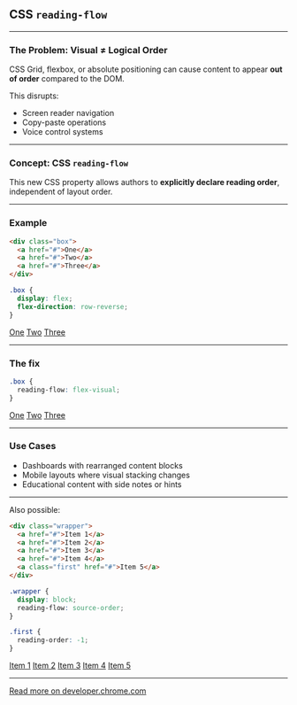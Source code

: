 ## CSS `reading-flow`

---

### The Problem: Visual ≠ Logical Order

CSS Grid, flexbox, or absolute positioning can cause content to appear **out of order** compared to the DOM.

This disrupts:

- Screen reader navigation
- Copy-paste operations
- Voice control systems

---

### Concept: CSS `reading-flow`

This new CSS property allows authors to **explicitly declare reading order**, independent of layout order.

---

### Example

```html
<div class="box">
  <a href="#">One</a> 
  <a href="#">Two</a>
  <a href="#">Three</a>
</div>
```

```css
.box {
  display: flex;
  flex-direction: row-reverse;
}
```

<div class="box">
 <a href="#">One</a>
 <a href="#">Two</a>
 <a href="#">Three</a>
</div>

---

### The fix

```css
.box {
  reading-flow: flex-visual;
}
```

<div class="box2">
 <a href="#">One</a>
 <a href="#">Two</a>
 <a href="#">Three</a>
</div>

---

### Use Cases

- Dashboards with rearranged content blocks
- Mobile layouts where visual stacking changes
- Educational content with side notes or hints

---

Also possible:

```html
<div class="wrapper">
  <a href="#">Item 1</a>
  <a href="#">Item 2</a>
  <a href="#">Item 3</a>
  <a href="#">Item 4</a>
  <a class="first" href="#">Item 5</a>
</div>
```

```css
.wrapper {
  display: block;
  reading-flow: source-order;
}

.first {
  reading-order: -1;
}
```

<div class="wrapper">
  <a href="#">Item 1</a>
  <a href="#">Item 2</a>
  <a href="#">Item 3</a>
  <a href="#">Item 4</a>
  <a class="first" href="#">Item 5</a>
</div>

---

[Read more on developer.chrome.com](https://developer.chrome.com/blog/reading-flow)
